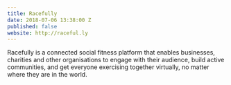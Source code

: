 ```yaml
---
title: Racefully
date: 2018-07-06 13:38:00 Z
published: false
website: http://raceful.ly
---
```


Racefully is a connected social fitness platform that enables businesses, charities and other organisations to engage with their audience, build active communities, and get everyone exercising together virtually, no matter where they are in the world.
